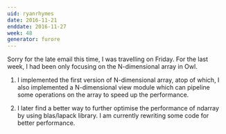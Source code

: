```yaml
---
uid: ryanrhymes
date: 2016-11-21
enddate: 2016-11-27
week: 48
generator: furore
---
```


Sorry for the late email this time, I was travelling on Friday. For the last week, I had been only focusing on the N-dimensional array in Owl.

1. I implemented the first version of N-dimensional array, atop of which, I also implemented a N-dimensional view module which can pipeline some operations on the array to speed up the performance.

2. I later find a better way to further optimise the performance of ndarray by using blas/lapack library. I am currently rewriting some code for better performance.

